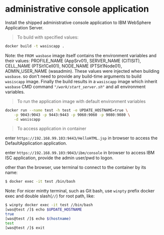 # administrative console application

Install the shipped administrative console application to IBM WebSphere Application Server.

> To build with specified values:
```bash
docker build -t wasiscapp . 
```
Note: the `FROM wasbase` image itself contains the environment variables and their values: PROFILE_NAME (AppSrv01), SERVER_NAME (CITISIT), CELL_NAME (PTSit1Cell01), NODE_NAME (PTSit1Node01), ADMIN_USER_NAME (wasadmin). These values were injected when building `wasbase`. so don't need to provide any build-time arguments to build `wasiscapp` image. Finally the build results in a `wasiscapp` image which inherit `wasbase` CMD command *`"/work/start_server.sh"`* and all environment variables.

> To run the application image with default environment variables
```bash
docker run --name test -h test -e UPDATE_HOSTNAME=true \
    -p 9043:9043 -p 9443:9443 -p 9060:9060 -p 9080:9080 \
    -d wasiscapp
```

> To access application in container

enter `https://192.168.99.103:9443/HelloHTML.jsp` in browser to access the DefaultApplication application.

enter `https://192.168.99.103:9043/ibm/console` in browser to access IBM ISC application, provide the admin user/pwd to logon.

other than the browser, use terminal to connect to the container by its name:
```bash
$ docker exec -it test /bin/bash
```

Note: For nicer mintty terminal, such as Git bash, use `winpty` prefix docker exec and double slash(`//`)  for root path, like:
```bash
$ winpty docker exec -it test //bin/bash
[was@test /]$ echo $UPDATE_HOSTNAME
true
[was@test /]$ echo $(hostname)
test
[was@test /]$ exit
```